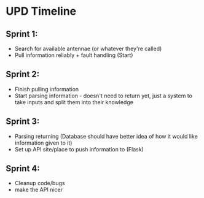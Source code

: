 # UPD Timeline
## Sprint 1:
- Search for available antennae (or whatever they're called)
- Pull information reliably + fault handling (Start)

## Sprint 2:
- Finish pulling information
- Start parsing information - doesn't need to return yet, just a system to take inputs and split them into their knowledge

## Sprint 3:
- Parsing returning (Database should have better idea of how it would like information given to it)
- Set up API site/place to push information to (Flask)

## Sprint 4:
- Cleanup code/bugs
- make the API nicer